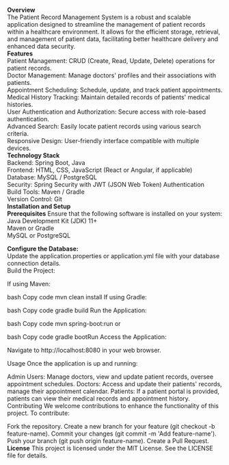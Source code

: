 <b>Overview</b>
<br>
The Patient Record Management System is a robust and scalable application designed to streamline the management of patient records within a healthcare environment. It allows for the efficient storage, retrieval, and management of patient data, facilitating better healthcare delivery and enhanced data security.
<br>
<b>Features</b>
<br>
Patient Management: CRUD (Create, Read, Update, Delete) operations for patient records.
<br>
Doctor Management: Manage doctors' profiles and their associations with patients.
<br>
Appointment Scheduling: Schedule, update, and track patient appointments.
<br>
Medical History Tracking: Maintain detailed records of patients' medical histories.
<br>
User Authentication and Authorization: Secure access with role-based authentication.
<br>
Advanced Search: Easily locate patient records using various search criteria.
<br>
Responsive Design: User-friendly interface compatible with multiple devices.
<br>
<b>Technology Stack</b>
<br>
Backend: Spring Boot, Java
<br>
Frontend: HTML, CSS, JavaScript (React or Angular, if applicable)
<br>
Database: MySQL / PostgreSQL
<br>
Security: Spring Security with JWT (JSON Web Token) Authentication
<br>
Build Tools: Maven / Gradle
<br>
Version Control: Git
<br>
<b>Installation and Setup</b>
<br>
<b>Prerequisites</b>
Ensure that the following software is installed on your system:
<br>
Java Development Kit (JDK) 11+
<br>
Maven or Gradle
<br>
MySQL or PostgreSQL
<br>

<b>Configure the Database:</b>
<br>
Update the application.properties or application.yml file with your database connection details.
<br>
Build the Project:

If using Maven:

bash
Copy code
mvn clean install
If using Gradle:

bash
Copy code
gradle build
Run the Application:

bash
Copy code
mvn spring-boot:run
or

bash
Copy code
gradle bootRun
Access the Application:

Navigate to http://localhost:8080 in your web browser.

Usage
Once the application is up and running:

Admin Users: Manage doctors, view and update patient records, oversee appointment schedules.
Doctors: Access and update their patients' records, manage their appointment calendar.
Patients: If a patient portal is provided, patients can view their medical records and appointment history.
Contributing
We welcome contributions to enhance the functionality of this project. To contribute:

Fork the repository.
Create a new branch for your feature (git checkout -b feature-name).
Commit your changes (git commit -m 'Add feature-name').
Push your branch (git push origin feature-name).
Create a Pull Request.
<b>License</b>
This project is licensed under the MIT License. See the LICENSE file for details.

